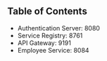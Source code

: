 ## Table of Contents
* Authentication Server: 8080
* Service Registry: 8761
* API Gateway: 9191
* Employee Service: 8084